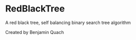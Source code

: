 RedBlackTree
============

A red black tree, self balancing binary search tree algorithm

Created by Benjamin Quach